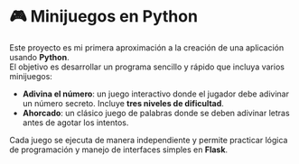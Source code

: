 # 🎮 Minijuegos en Python

Este proyecto es mi primera aproximación a la creación de una aplicación usando **Python**.  
El objetivo es desarrollar un programa sencillo y rápido que incluya varios minijuegos:  

- **Adivina el número**: un juego interactivo donde el jugador debe adivinar un número secreto. Incluye **tres niveles de dificultad**.  
- **Ahorcado**: un clásico juego de palabras donde se deben adivinar letras antes de agotar los intentos.  

Cada juego se ejecuta de manera independiente y permite practicar lógica de programación y manejo de interfaces simples en **Flask**.
